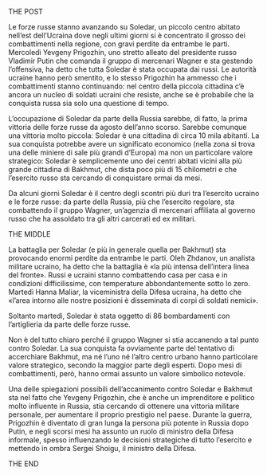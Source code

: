 THE POST

Le forze russe stanno avanzando su Soledar, un piccolo centro abitato nell’est dell’Ucraina dove negli ultimi giorni si è concentrato il grosso dei combattimenti nella regione, con gravi perdite da entrambe le parti. Mercoledì Yevgeny Prigozhin, uno stretto alleato del presidente russo Vladimir Putin che comanda il gruppo di mercenari Wagner e sta gestendo l’offensiva, ha detto che tutta Soledar è stata occupata dai russi. Le autorità ucraine hanno però smentito, e lo stesso Prigozhin ha ammesso che i combattimenti stanno continuando: nel centro della piccola cittadina c’è ancora un nucleo di soldati ucraini che resiste, anche se è probabile che la conquista russa sia solo una questione di tempo.

L’occupazione di Soledar da parte della Russia sarebbe, di fatto, la prima vittoria delle forze russe da agosto dell’anno scorso. Sarebbe comunque una vittoria molto piccola: Soledar è una cittadina di circa 10 mila abitanti. La sua conquista potrebbe avere un significato economico (nella zona si trova una delle miniere di sale più grandi d’Europa) ma non un particolare valore strategico: Soledar è semplicemente uno dei centri abitati vicini alla più grande cittadina di Bakhmut, che dista poco più di 15 chilometri e che l’esercito russo sta cercando di conquistare ormai da mesi.

Da alcuni giorni Soledar è il centro degli scontri più duri tra l’esercito ucraino e le forze russe: da parte della Russia, più che l’esercito regolare, sta combattendo il gruppo Wagner, un’agenzia di mercenari affiliata al governo russo che ha assoldato tra gli altri carcerati ed ex militari.

THE MIDDLE

La battaglia per Soledar (e più in generale quella per Bakhmut) sta provocando enormi perdite da entrambe le parti. Oleh Zhdanov, un analista militare ucraino, ha detto che la battaglia è «la più intensa dell’intera linea del fronte». Russi e ucraini stanno combattendo casa per casa e in condizioni difficilissime, con temperature abbondantemente sotto lo zero. Martedì Hanna Maliar, la viceministra della Difesa ucraina, ha detto che «l’area intorno alle nostre posizioni è disseminata di corpi di soldati nemici».

Soltanto martedì, Soledar è stata oggetto di 86 bombardamenti con l’artiglieria da parte delle forze russe.

Non è del tutto chiaro perché il gruppo Wagner si stia accanendo a tal punto contro Soledar. La sua conquista fa ovviamente parte del tentativo di accerchiare Bakhmut, ma né l’uno né l’altro centro urbano hanno particolare valore strategico, secondo la maggior parte degli esperti. Dopo mesi di combattimenti, però, hanno ormai assunto un valore simbolico notevole.

Una delle spiegazioni possibili dell’accanimento contro Soledar e Bakhmut sta nel fatto che Yevgeny Prigozhin, che è anche un imprenditore e politico molto influente in Russia, stia cercando di ottenere una vittoria militare personale, per aumentare il proprio prestigio nel paese. Durante la guerra, Prigozhin è diventato di gran lunga la persona più potente in Russia dopo Putin, e negli scorsi mesi ha assunto un ruolo di ministro della Difesa informale, spesso influenzando le decisioni strategiche di tutto l’esercito e mettendo in ombra Sergei Shoigu, il ministro della Difesa.

THE END